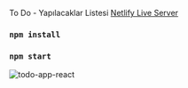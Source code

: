 To Do - Yapılacaklar Listesi
[Netlify Live Server](https://trusting-franklin-0b42e5.netlify.app)

### `npm install`

### `npm start`

![todo-app-react](https://musing-brahmagupta-8c0282.netlify.app/)
